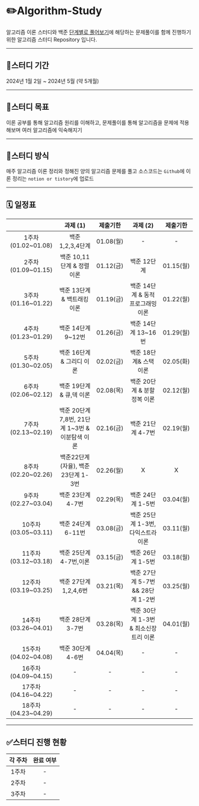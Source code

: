 # **:pencil2:Algorithm-Study**
알고리즘 이론 스터디와 백준 [단계별로 풀어보기](https://www.acmicpc.net/step)에 해당하는 문제풀이를 함께 진행하기 위한 알고리즘 스터디 Repository 입니다.

---
## **:calendar:스터디 기간**
2024년 1월 2일 ~ 2024년 5월 (약 5개월)

---
## **:seedling:스터디 목표**
이론 공부를 통해 알고리즘 원리를 이해하고, 문제풀이를 통해 알고리즘을 문제에 적용해보며 여러 알고리즘에 익숙해지기 

---
## **:pencil:스터디 방식**
매주 알고리즘 이론 정리와 정해진 양의 알고리즘 문제를 풀고 소스코드는 `Github`에 이론 정리는 `notion or tistory`에 업로드

---
## **🗓 일정표**   
| |과제 (1)|제출기한|과제 (2)|제출기한|
|:-:|:-:|:-:|:-:|:-:|
|1주차(01.02~01.08)|백준 1,2,3,4단계|01.08(월)|-|-|
|2주차(01.09~01.15)|백준 10,11단계 & 정렬 이론|01.12(금)|백준 12단계|01.15(월)|
|3주차(01.16~01.22)|백준 13단계 & 백트래킹 이론|01.19(금)|백준 14단계 & 동적프로그래밍 이론|01.22(월)|
|4주차(01.23~01.29)|백준 14단계 9~12번 |01.26(금)|백준 14단계 13~16번 |01.29(월)|
|5주차(01.30~02.05)|백준 16단계 & 그리디 이론|02.02(금)|백준 18단계& 스택 이론|02.05(화)|
|6주차(02.06~02.12)|백준 19단계 & 큐,덱 이론|02.08(목)|백준 20단계 & 분할정복 이론|02.12(월)|
|7주차(02.13~02.19)|백준 20단계 7,8번, 21단계 1~3번 & 이분탐색 이론|02.16(금)|백준 21단계 4-7번|02.19(월)|
|8주차(02.20~02.26)|백준22단계(자율), 백준 23단계 1-3번|02.26(월)|X|X|
|9주차(02.27~03.04)|백준 23단계 4-7번|02.29(목)|백준 24단계 1-5번|03.04(월)|
|10주차(03.05~03.11)|백준 24단계 6-11번|03.08(금)|백준 25단계 1-3번,다익스트라 이론|03.11(월)|
|11주차(03.12~03.18)|백준 25단계 4-7번,이론|03.15(금)|백준 26단계 1-5번|03.18(월)|
|12주차(03.19~03.25)|백준 27단계 1,2,4,6번|03.21(목)|백준 27단계 5-7번 && 28단계 1-2번|03.25(월)|
|14주차(03.26~04.01)|백준 28단계 3-7번|03.28(목)|백준 30단계 1-3번 & 최소신장트리 이론|04.01(월)|
|15주차(04.02~04.08)|백준 30단계 4-6번|04.04(목)|-|-|
|16주차(04.09~04.15)|-|-|-|-|
|17주차(04.16~04.22)|-|-|-|-|
|18주차(04.23~04.29)|-|-|-|-|

---
## :white_check_mark:스터디 진행 현황

|각 주차|완료 여부|
|:-----:|:-----:|
| 1주차 |   -   |
| 2주차 |   -   |
| 3주차 |   -   |
